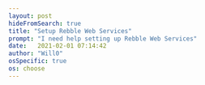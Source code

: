 ```yaml
---
layout: post
hideFromSearch: true
title: "Setup Rebble Web Services"
prompt: "I need help setting up Rebble Web Services"
date:   2021-02-01 07:14:42
author: "Will0"
osSpecific: true
os: choose
---
```



